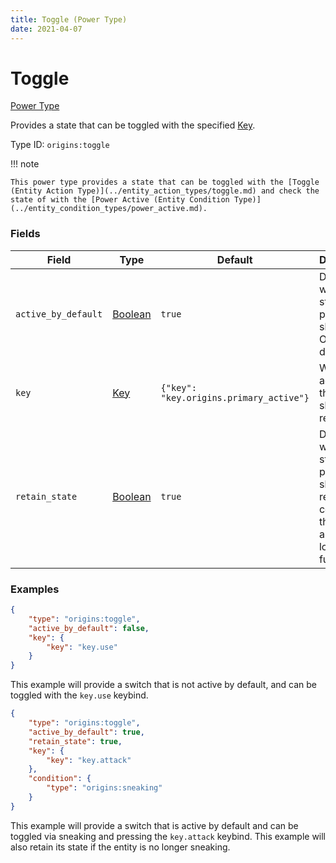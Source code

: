 ```yaml
---
title: Toggle (Power Type)
date: 2021-04-07
---
```


# Toggle

[Power Type](../power_types.md)

Provides a state that can be toggled with the specified [Key](../data_types/key.md).

Type ID: `origins:toggle`


!!! note

    This power type provides a state that can be toggled with the [Toggle (Entity Action Type)](../entity_action_types/toggle.md) and check the state of with the [Power Active (Entity Condition Type)](../entity_condition_types/power_active.md).


### Fields

Field  | Type | Default | Description
-------|------|---------|-------------
`active_by_default` | [Boolean](../data_types/boolean.md) | `true` | Determines whether the state of this power type should be ON by default.
`key` | [Key](../data_types/key.md) | `{"key": "key.origins.primary_active"}` | Which active key this power should respond to.
`retain_state` | [Boolean](../data_types/boolean.md) | `true` | Determines whether the state of this power type should retain if the condition (if there is any) is no longer fulfilled.


### Examples

```json
{
    "type": "origins:toggle",
    "active_by_default": false,
    "key": {
        "key": "key.use"
    }
}
```

This example will provide a switch that is not active by default, and can be toggled with the `key.use` keybind.
<br>

```json
{
    "type": "origins:toggle",
    "active_by_default": true,
    "retain_state": true,
    "key": {
        "key": "key.attack"
    },
    "condition": {
        "type": "origins:sneaking"
    }
}
```

This example will provide a switch that is active by default and can be toggled via sneaking and pressing the `key.attack` keybind. This example will also retain its state if the entity is no longer sneaking.
